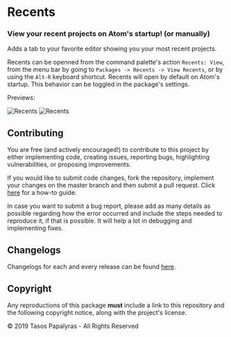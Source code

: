 # Recents
### View your recent projects on Atom's startup! (or manually)

Adds a tab to your favorite editor showing you your most recent projects.

Recents can be openned from the command palette's action `Recents: View`, from the menu bar by going to `Packages -> Recents -> View Recents`, or by using the `Alt-R` keyboard shortcut.
Recents will open by default on Atom's startup. This behavior can be toggled in the package's settings.

Previews:

![Recents](https://raw.githubusercontent.com/SHT/recents/master/assets/preview.png)
![Recents](https://raw.githubusercontent.com/SHT/recents/master/assets/preview_light.png)

## Contributing
You are free (and actively encouraged!) to contribute to this project by either implementing code, creating issues, reporting bugs, highlighting vulnerabilities, or proposing improvements.

If you would like to submit code changes, fork the repository, implement your changes on the master branch and then submit a pull request. Click [here](https://gist.github.com/Chaser324/ce0505fbed06b947d962#doing-your-work) for a how-to guide.

In case you want to submit a bug report, please add as many details as possible regarding how the error occurred and include the steps needed to reproduce it, if that is possible. It will help a lot in debugging and implementing fixes.

## Changelogs
Changelogs for each and every release can be found [here](https://github.com/SHT/recents/blob/master/CHANGELOG.md).

## Copyright
Any reproductions of this package **must** include a link to this repository and the following copyright notice, along with the project's license.

© 2019 Tasos Papalyras - All Rights Reserved
